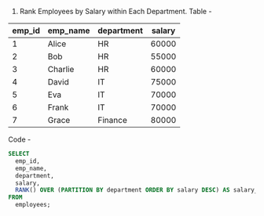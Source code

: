 1. Rank Employees by Salary within Each Department.
   Table -<br>
   
  | emp_id | emp_name | department | salary |
| ------- | --------- | ---------- | ------ |
| 1       | Alice     | HR         | 60000  |
| 2       | Bob       | HR         | 55000  |
| 3       | Charlie   | HR         | 60000  |
| 4       | David     | IT         | 75000  |
| 5       | Eva       | IT         | 70000  |
| 6       | Frank     | IT         | 70000  |
| 7       | Grace     | Finance    | 80000  |

Code -
```sql
SELECT
  emp_id,
  emp_name,
  department,
  salary,
  RANK() OVER (PARTITION BY department ORDER BY salary DESC) AS salary_rank
FROM
  employees;
```
